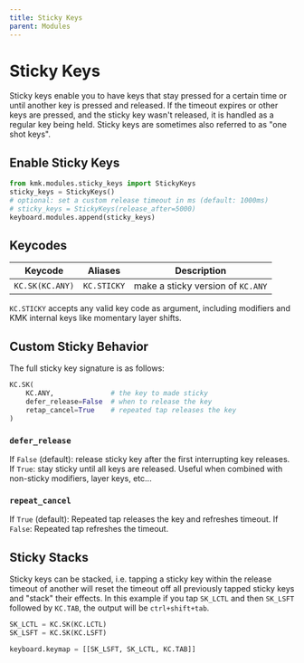 ```yaml
---
title: Sticky Keys
parent: Modules
---
```


# Sticky Keys

Sticky keys enable you to have keys that stay pressed for a certain time or
until another key is pressed and released.
If the timeout expires or other keys are pressed, and the sticky key wasn't
released, it is handled as a regular key being held.
Sticky keys are sometimes also referred to as "one shot keys".

## Enable Sticky Keys

```python
from kmk.modules.sticky_keys import StickyKeys
sticky_keys = StickyKeys()
# optional: set a custom release timeout in ms (default: 1000ms)
# sticky_keys = StickyKeys(release_after=5000)
keyboard.modules.append(sticky_keys)
```

## Keycodes

|Keycode          | Aliases      |Description                       |
|-----------------|--------------|----------------------------------|
|`KC.SK(KC.ANY)`  | `KC.STICKY`  |make a sticky version of `KC.ANY` |

`KC.STICKY` accepts any valid key code as argument, including modifiers and KMK
internal keys like momentary layer shifts.

## Custom Sticky Behavior

The full sticky key signature is as follows:

```python
KC.SK(
    KC.ANY,              # the key to made sticky
    defer_release=False  # when to release the key
    retap_cancel=True    # repeated tap releases the key
)
```

### `defer_release`

If `False` (default): release sticky key after the first interrupting key
releases.
If `True`: stay sticky until all keys are released. Useful when combined with
non-sticky modifiers, layer keys, etc...

### `repeat_cancel`

If `True` (default): Repeated tap releases the key and refreshes timeout.
If `False`: Repeated tap refreshes the timeout.

## Sticky Stacks

Sticky keys can be stacked, i.e. tapping a sticky key within the release timeout
of another will reset the timeout off all previously tapped sticky keys and
"stack" their effects.
In this example if you tap `SK_LCTL` and then `SK_LSFT` followed by `KC.TAB`,
the output will be `ctrl+shift+tab`.

```python
SK_LCTL = KC.SK(KC.LCTL)
SK_LSFT = KC.SK(KC.LSFT)

keyboard.keymap = [[SK_LSFT, SK_LCTL, KC.TAB]]
```
